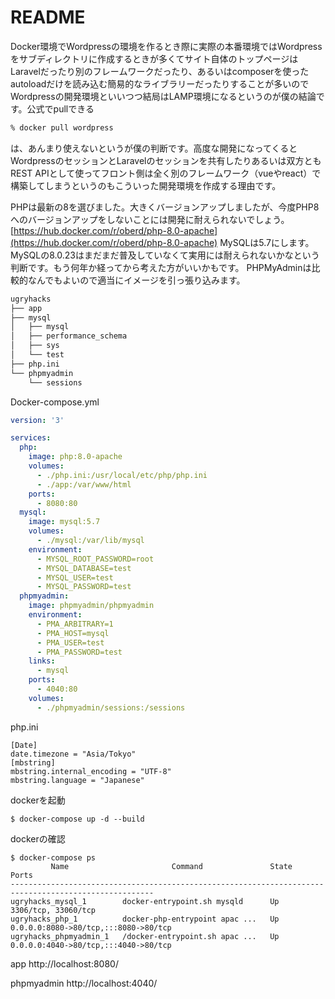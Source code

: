 # README



Docker環境でWordpressの環境を作るとき際に実際の本番環境ではWordpressをサブディレクトリに作成するときが多くてサイト自体のトップページはLaravelだったり別のフレームワークだったり、あるいはcomposerを使ったautoloadだけを読み込む簡易的なライブラリーだったりすることが多いのでWordpressの開発環境といいつつ結局はLAMP環境になるというのが僕の結論です。公式でpullできる

```bash
% docker pull wordpress
```

は、あんまり使えないというが僕の判断です。高度な開発になってくるとWordpressのセッションとLaravelのセッションを共有したりあるいは双方ともREST APIとして使ってフロント側は全く別のフレームワーク（vueやreact）で構築してしまうというのもこういった開発環境を作成する理由です。

PHPは最新の8を選びました。大きくバージョンアップしましたが、今度PHP8へのバージョンアップをしないことには開発に耐えられないでしょう。
[https://hub.docker.com/r/oberd/php-8.0-apache](https://hub.docker.com/r/oberd/php-8.0-apache)
MySQLは5.7にします。MySQLの8.0.23はまだまだ普及していなくて実用には耐えられないかなという判断です。もう何年か経ってから考えた方がいいかもです。
PHPMyAdminは比較的なんでもよいので適当にイメージを引っ張り込みます。



```bash
ugryhacks
├── app
├── mysql
│   ├── mysql
│   ├── performance_schema
│   ├── sys
│   └── test
├── php.ini
└── phpmyadmin
    └── sessions
```



Docker-compose.yml

```yml
version: '3'

services:
  php:
    image: php:8.0-apache
    volumes:
      - ./php.ini:/usr/local/etc/php/php.ini
      - ./app:/var/www/html
    ports:
      - 8080:80
  mysql:
    image: mysql:5.7
    volumes:
      - ./mysql:/var/lib/mysql
    environment:
      - MYSQL_ROOT_PASSWORD=root
      - MYSQL_DATABASE=test
      - MYSQL_USER=test
      - MYSQL_PASSWORD=test
  phpmyadmin:
    image: phpmyadmin/phpmyadmin
    environment:
      - PMA_ARBITRARY=1
      - PMA_HOST=mysql
      - PMA_USER=test
      - PMA_PASSWORD=test
    links:
      - mysql
    ports:
      - 4040:80
    volumes:
      - ./phpmyadmin/sessions:/sessions
```

php.ini
```
[Date]
date.timezone = "Asia/Tokyo"
[mbstring]
mbstring.internal_encoding = "UTF-8"
mbstring.language = "Japanese"
```



dockerを起動
```
$ docker-compose up -d --build
```

dockerの確認
```
$ docker-compose ps
         Name                       Command               State                  Ports
------------------------------------------------------------------------------------------------------
ugryhacks_mysql_1        docker-entrypoint.sh mysqld      Up      3306/tcp, 33060/tcp
ugryhacks_php_1          docker-php-entrypoint apac ...   Up      0.0.0.0:8080->80/tcp,:::8080->80/tcp
ugryhacks_phpmyadmin_1   /docker-entrypoint.sh apac ...   Up      0.0.0.0:4040->80/tcp,:::4040->80/tcp
```



app
http://localhost:8080/

phpmyadmin
http://localhost:4040/







